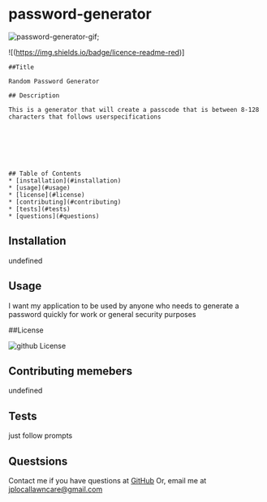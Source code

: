 # password-generator
  ![password-generator-gif](./img/password-generator.gif);

![(https://img.shields.io/badge/licence-readme-red)]
    
    ##Title
     
    Random Password Generator

    ## Description

    This is a generator that will create a passcode that is between 8-128 characters that follows userspecifications

    

    



    ## Table of Contents
    * [installation](#installation)
    * [usage](#usage)
    * [license](#license)
    * [contributing](#contributing)
    * [tests](#tests)
    * [questions](#questions)
    

  ## Installation
  
  undefined

  ## Usage

  I want my application to be used by anyone who needs to generate a password quickly for work or general security purposes

  ##License

  ![github License](https://img.shields.io/badge/licence--red.svg)

  ## Contributing memebers
  undefined

  ## Tests
  just follow prompts

  ## Questsions

  Contact me if you have questions at [GitHub](hittp:github.com/EASYMAK777) Or, email me at jplocallawncare@gmail.com

    